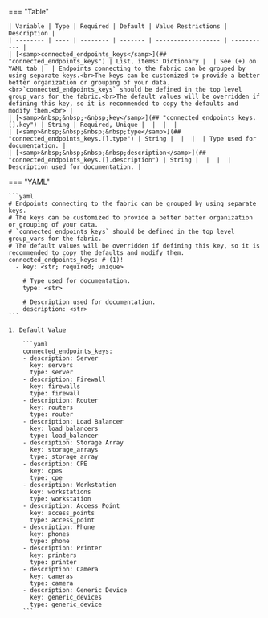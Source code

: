 <!--
  ~ Copyright (c) 2024 Arista Networks, Inc.
  ~ Use of this source code is governed by the Apache License 2.0
  ~ that can be found in the LICENSE file.
  -->
=== "Table"

    | Variable | Type | Required | Default | Value Restrictions | Description |
    | -------- | ---- | -------- | ------- | ------------------ | ----------- |
    | [<samp>connected_endpoints_keys</samp>](## "connected_endpoints_keys") | List, items: Dictionary |  | See (+) on YAML tab |  | Endpoints connecting to the fabric can be grouped by using separate keys.<br>The keys can be customized to provide a better better organization or grouping of your data.<br>`connected_endpoints_keys` should be defined in the top level group_vars for the fabric.<br>The default values will be overridden if defining this key, so it is recommended to copy the defaults and modify them.<br> |
    | [<samp>&nbsp;&nbsp;-&nbsp;key</samp>](## "connected_endpoints_keys.[].key") | String | Required, Unique |  |  |  |
    | [<samp>&nbsp;&nbsp;&nbsp;&nbsp;type</samp>](## "connected_endpoints_keys.[].type") | String |  |  |  | Type used for documentation. |
    | [<samp>&nbsp;&nbsp;&nbsp;&nbsp;description</samp>](## "connected_endpoints_keys.[].description") | String |  |  |  | Description used for documentation. |

=== "YAML"

    ```yaml
    # Endpoints connecting to the fabric can be grouped by using separate keys.
    # The keys can be customized to provide a better better organization or grouping of your data.
    # `connected_endpoints_keys` should be defined in the top level group_vars for the fabric.
    # The default values will be overridden if defining this key, so it is recommended to copy the defaults and modify them.
    connected_endpoints_keys: # (1)!
      - key: <str; required; unique>

        # Type used for documentation.
        type: <str>

        # Description used for documentation.
        description: <str>
    ```

    1. Default Value

        ```yaml
        connected_endpoints_keys:
        - description: Server
          key: servers
          type: server
        - description: Firewall
          key: firewalls
          type: firewall
        - description: Router
          key: routers
          type: router
        - description: Load Balancer
          key: load_balancers
          type: load_balancer
        - description: Storage Array
          key: storage_arrays
          type: storage_array
        - description: CPE
          key: cpes
          type: cpe
        - description: Workstation
          key: workstations
          type: workstation
        - description: Access Point
          key: access_points
          type: access_point
        - description: Phone
          key: phones
          type: phone
        - description: Printer
          key: printers
          type: printer
        - description: Camera
          key: cameras
          type: camera
        - description: Generic Device
          key: generic_devices
          type: generic_device
        ```
